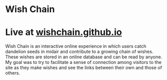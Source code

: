 # Wish Chain
# Live at [wishchain.github.io](wishchain.github.io/)
Wish Chain is an interactive online experience in which users catch dandelion seeds in midair and contribute to a growing chain of wishes. These wishes are stored in an online database and can be read by anyone. My goal was to try to facilitate a sense of connection among visitors to the site as they make wishes and see the links between their own and those of others.
